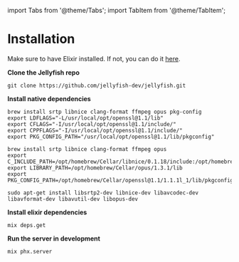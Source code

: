 import Tabs from '@theme/Tabs';
import TabItem from '@theme/TabItem';

# Installation

Make sure to have Elixir installed. If not, you can do it [here](https://elixir-lang.org/install.html).

**Clone the Jellyfish repo**
```
git clone https://github.com/jellyfish-dev/jellyfish.git
```

**Install native dependencies**

<Tabs>
  <TabItem value="mac-intel" label="macOS Intel" default>

  ```
  brew install srtp libnice clang-format ffmpeg opus pkg-config
  export LDFLAGS="-L/usr/local/opt/openssl@1.1/lib"
  export CFLAGS="-I/usr/local/opt/openssl@1.1/include/"
  export CPPFLAGS="-I/usr/local/opt/openssl@1.1/include/"
  export PKG_CONFIG_PATH="/usr/local/opt/openssl@1.1/lib/pkgconfig"
  ```

  </TabItem>
  <TabItem value="mac-m1" label="macOS Apple Silicon" default>

  ```
  brew install srtp libnice clang-format ffmpeg opus
  export C_INCLUDE_PATH=/opt/homebrew/Cellar/libnice/0.1.18/include:/opt/homebrew/Cellar/opus/1.3.1/include:/opt/homebrew/Cellar/openssl@1.1/1.1.1l_1/include
  export LIBRARY_PATH=/opt/homebrew/Cellar/opus/1.3.1/lib
  export PKG_CONFIG_PATH=/opt/homebrew/Cellar/openssl@1.1/1.1.1l_1/lib/pkgconfig/
  ```

  </TabItem>
  <TabItem value="ubuntu" label="Ubuntu" default>

  ```
  sudo apt-get install libsrtp2-dev libnice-dev libavcodec-dev libavformat-dev libavutil-dev libopus-dev
  ```

  </TabItem>
</Tabs>

**Install elixir dependencies**

```
mix deps.get
```

**Run the server in development**
```
mix phx.server
```